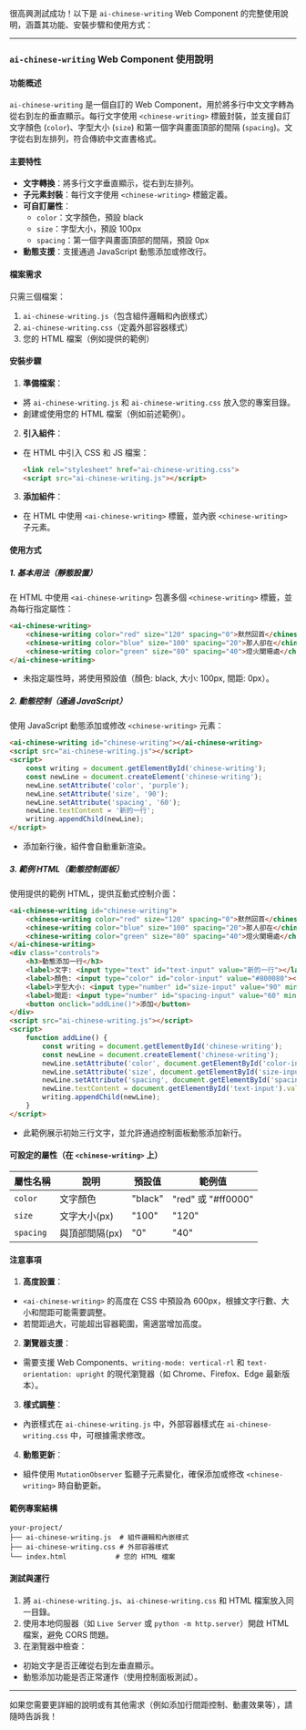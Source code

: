 很高興測試成功！以下是 `ai-chinese-writing` Web Component 的完整使用說明，涵蓋其功能、安裝步驟和使用方式：

---

### `ai-chinese-writing` Web Component 使用說明

#### 功能概述

`ai-chinese-writing` 是一個自訂的 Web Component，用於將多行中文文字轉為從右到左的垂直顯示。每行文字使用 `<chinese-writing>` 標籤封裝，並支援自訂文字顏色 (`color`)、字型大小 (`size`) 和第一個字與畫面頂部的間隔 (`spacing`)。文字從右到左排列，符合傳統中文直書格式。

#### 主要特性

- **文字轉換**：將多行文字垂直顯示，從右到左排列。
- **子元素封裝**：每行文字使用 `<chinese-writing>` 標籤定義。
- **可自訂屬性**：
  - `color`：文字顏色，預設 black
  - `size`：字型大小，預設 100px
  - `spacing`：第一個字與畫面頂部的間隔，預設 0px
- **動態支援**：支援通過 JavaScript 動態添加或修改行。

#### 檔案需求

只需三個檔案：

1. `ai-chinese-writing.js`（包含組件邏輯和內嵌樣式）
2. `ai-chinese-writing.css`（定義外部容器樣式）
3. 您的 HTML 檔案（例如提供的範例）

#### 安裝步驟

1. **準備檔案**：
  
  - 將 `ai-chinese-writing.js` 和 `ai-chinese-writing.css` 放入您的專案目錄。
  - 創建或使用您的 HTML 檔案（例如前述範例）。
2. **引入組件**：
  
  - 在 HTML 中引入 CSS 和 JS 檔案：
    
    ```html
    <link rel="stylesheet" href="ai-chinese-writing.css">
    <script src="ai-chinese-writing.js"></script>
    ```
    
3. **添加組件**：
  
  - 在 HTML 中使用 `<ai-chinese-writing>` 標籤，並內嵌 `<chinese-writing>` 子元素。

#### 使用方式

##### 1. 基本用法（靜態設置）

在 HTML 中使用 `<ai-chinese-writing>` 包裹多個 `<chinese-writing>` 標籤，並為每行指定屬性：

```html
<ai-chinese-writing>
    <chinese-writing color="red" size="120" spacing="0">默然回首</chinese-writing>
    <chinese-writing color="blue" size="100" spacing="20">那人卻在</chinese-writing>
    <chinese-writing color="green" size="80" spacing="40">燈火闌珊處</chinese-writing>
</ai-chinese-writing>
```

- 未指定屬性時，將使用預設值（顏色: black, 大小: 100px, 間距: 0px）。

##### 2. 動態控制（通過 JavaScript）

使用 JavaScript 動態添加或修改 `<chinese-writing>` 元素：

```html
<ai-chinese-writing id="chinese-writing"></ai-chinese-writing>
<script src="ai-chinese-writing.js"></script>
<script>
    const writing = document.getElementById('chinese-writing');
    const newLine = document.createElement('chinese-writing');
    newLine.setAttribute('color', 'purple');
    newLine.setAttribute('size', '90');
    newLine.setAttribute('spacing', '60');
    newLine.textContent = '新的一行';
    writing.appendChild(newLine);
</script>
```

- 添加新行後，組件會自動重新渲染。

##### 3. 範例 HTML（動態控制面板）

使用提供的範例 HTML，提供互動式控制介面：

```html
<ai-chinese-writing id="chinese-writing">
    <chinese-writing color="red" size="120" spacing="0">默然回首</chinese-writing>
    <chinese-writing color="blue" size="100" spacing="20">那人卻在</chinese-writing>
    <chinese-writing color="green" size="80" spacing="40">燈火闌珊處</chinese-writing>
</ai-chinese-writing>
<div class="controls">
    <h3>動態添加一行</h3>
    <label>文字: <input type="text" id="text-input" value="新的一行"></label><br>
    <label>顏色: <input type="color" id="color-input" value="#800080"></label><br>
    <label>字型大小: <input type="number" id="size-input" value="90" min="50" max="200">px</label><br>
    <label>間距: <input type="number" id="spacing-input" value="60" min="0" max="200">px</label><br>
    <button onclick="addLine()">添加</button>
</div>
<script src="ai-chinese-writing.js"></script>
<script>
    function addLine() {
        const writing = document.getElementById('chinese-writing');
        const newLine = document.createElement('chinese-writing');
        newLine.setAttribute('color', document.getElementById('color-input').value);
        newLine.setAttribute('size', document.getElementById('size-input').value);
        newLine.setAttribute('spacing', document.getElementById('spacing-input').value);
        newLine.textContent = document.getElementById('text-input').value;
        writing.appendChild(newLine);
    }
</script>
```

- 此範例展示初始三行文字，並允許通過控制面板動態添加新行。

#### 可設定的屬性（在 `<chinese-writing>` 上）

| 屬性名稱 | 說明  | 預設值 | 範例值 |
| --- | --- | --- | --- |
| `color` | 文字顏色 | "black" | "red" 或 "#ff0000" |
| `size` | 文字大小(px) | "100" | "120" |
| `spacing` | 與頂部間隔(px) | "0" | "40" |

#### 注意事項

1. **高度設置**：
  
  - `<ai-chinese-writing>` 的高度在 CSS 中預設為 600px，根據文字行數、大小和間距可能需要調整。
  - 若間距過大，可能超出容器範圍，需適當增加高度。
2. **瀏覽器支援**：
  
  - 需要支援 Web Components、`writing-mode: vertical-rl` 和 `text-orientation: upright` 的現代瀏覽器（如 Chrome、Firefox、Edge 最新版本）。
3. **樣式調整**：
  
  - 內嵌樣式在 `ai-chinese-writing.js` 中，外部容器樣式在 `ai-chinese-writing.css` 中，可根據需求修改。
4. **動態更新**：
  
  - 組件使用 `MutationObserver` 監聽子元素變化，確保添加或修改 `<chinese-writing>` 時自動更新。

#### 範例專案結構

```
your-project/
├── ai-chinese-writing.js  # 組件邏輯和內嵌樣式
├── ai-chinese-writing.css # 外部容器樣式
└── index.html            # 您的 HTML 檔案
```

#### 測試與運行

1. 將 `ai-chinese-writing.js`、`ai-chinese-writing.css` 和 HTML 檔案放入同一目錄。
2. 使用本地伺服器（如 `Live Server` 或 `python -m http.server`）開啟 HTML 檔案，避免 CORS 問題。
3. 在瀏覽器中檢查：
  - 初始文字是否正確從右到左垂直顯示。
  - 動態添加功能是否正常運作（使用控制面板測試）。

---

如果您需要更詳細的說明或有其他需求（例如添加行間距控制、動畫效果等），請隨時告訴我！
